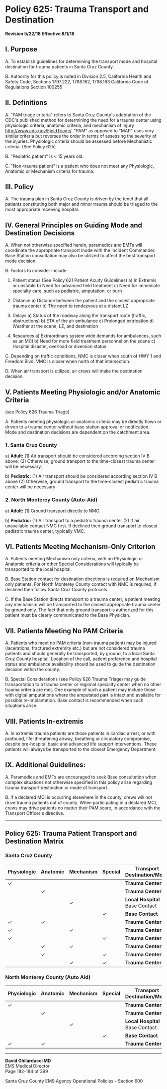 # Policy 625: Trauma Transport and Destination

**Revision 5/22/18 Effective 8/1/18**

## I. Purpose
A. To establish guidelines for determining the transport mode and hospital destination for trauma patients in Santa Cruz County.

B. Authority for this policy is noted in Division 2.5, California Health and Safety Code, Sections 1797.222, 1798.162, 1798.163 California Code of Regulations Section 100255

## II. Definitions
A. "PAM triage criteria" refers to Santa Cruz County's adaptation of the CDC's published method for determining the need for a trauma center using physiologic criteria, anatomic criteria, and mechanism of injury http://www.cdc.gov/FieldTriage/. "PAM" as opposed to "MAP" uses very similar criteria but reverses the order in terms of assessing the severity of the injuries. Physiologic criteria should be assessed before Mechanistic criteria. (See Policy 625)

B. "Pediatric patient" is < 15 years old.

C. "Non-trauma patient" is a patient who does not meet any Physiologic, Anatomic or Mechanism criteria for trauma.

## III. Policy
A. The trauma plan in Santa Cruz County is driven by the tenet that all patients constituting both major and minor trauma should be triaged to the most appropriate receiving hospital.

## IV. General Principles on Guiding Mode and Destination Decisions
A. When not otherwise specified herein, paramedics and EMTs will coordinate the appropriate transport mode with the Incident Commander. Base Station consultation may also be utilized to affect the best transport mode decision.

B. Factors to consider include:
   1. Patient status (See Policy 621 Patient Acuity Guidelines)
      a) In Extremis or unstable
      b) Need for advanced field treatment
      c) Need for immediate specialty care, such as pediatric, amputation, or burn
   
   2. Distance
      a) Distance between the patient and the closest appropriate trauma center
      b) The need to rendezvous at a distant LZ
   
   3. Delays
      a) Status of the roadway along the transport route (traffic, obstructions)
      b) ETA of the air ambulance
      c) Prolonged extrication
      d) Weather at the scene, LZ, and destination
   
   4. Resources
      a) Extraordinary system wide demands for ambulances, such as an MCI
      b) Need for more field treatment personnel on the scene
      c) Hospital disaster, overload or diversion status

C. Depending on traffic conditions, NMC is closer when south of HWY 1 and Freedom Blvd. VMC is closer when north of that intersection.

D. When air transport is utilized, air crews will make the destination decision.

## V. Patients Meeting Physiologic and/or Anatomic Criteria
(see Policy 626 Trauma Triage)

A. Patients meeting physiologic or anatomic criteria may be directly flown or driven to a trauma center without base station approval or notification. Mode and destination decisions are dependent on the catchment area.

### 1. Santa Cruz County
a) **Adult:**
   (1) Air transport should be considered according section IV B above:
   (2) Otherwise, ground transport to the time-closest trauma center will be necessary.

b) **Pediatric:**
   (1) Air transport should be considered according section IV B above
   (2) Otherwise, ground transport to the time-closest pediatric trauma center will be necessary

### 2. North Monterey County (Auto-Aid)
a) **Adult:**
   (1) Ground transport directly to NMC.

b) **Pediatric:**
   (1) Air transport to a pediatric trauma center
   (2) If air unavailable contact NMC first. If declined then ground transport to closest pediatric trauma center, typically VMC.

## VI. Patients Meeting Mechanism-Only Criterion
A. Patients meeting Mechanism only criteria, with no Physiologic or Anatomic criteria or other Special Considerations will typically be transported to the local hospital.

B. Base Station contact for destination directions is required on Mechanism only patients. For North Monterey County contact with NMC is required, if declined then follow Santa Cruz County protocols

C. If the Base Station directs transport to a trauma center, a patient meeting any mechanism will be transported to the closest appropriate trauma center by ground only. The fact that only ground transport is authorized for this patient must be clearly communicated to the Base Physician.

## VII. Patients Meeting No PAM Criteria
A. Patients who meet no PAM criteria (non-trauma patient) may be injured (lacerations, fractured extremity etc.) but are not considered trauma patients and should generally be transported, by ground, to a local Santa Cruz County hospital. Location of the call, patient preference and hospital status and ambulance availability should be used to guide the destination decision within the county.

B. Special Considerations (see Policy 626 Trauma Triage) may guide transportation to a trauma center or regional specialty center when no other trauma criteria are met. One example of such a patient may include those with digital amputations where the amputated part is intact and available for possible re-implantation. Base contact is recommended when such situations arise.

## VIII. Patients In-extremis
A. In extremis trauma patients are those patients in cardiac arrest, or with profound, life-threatening airway, breathing or circulatory compromise, despite pre-hospital basic and advanced life support interventions. These patients will always be transported to the closest Emergency Department.

## IX. Additional Guidelines:
A. Paramedics and EMTs are encouraged to seek Base consultation when complex situations not otherwise specified in this policy arise regarding trauma transport destination or mode of transport.

B. If a declared MCI is occurring elsewhere in the county, crews will not drive trauma patients out of county. When participating in a declared MCI, crews may drive patients no matter their PAM score, in accordance with the Transport Officer's directive.

---

## Policy 625: Trauma Patient Transport and Destination Matrix

### Santa Cruz County

| Physiologic | Anatomic | Mechanism | Special | Transport Destination/Mode |
|-------------|----------|-----------|---------|---------------------------|
| ✓ | | | | **Trauma Center** |
| | ✓ | | | **Trauma Center** |
| | | ✓ | | **Local Hospital** - Base Contact |
| | | | ✓ | **Base Contact** |
| ✓ | ✓ | | | **Trauma Center** |
| ✓ | | ✓ | | **Trauma Center** |
| ✓ | | | ✓ | **Trauma Center** |
| | ✓ | ✓ | | **Trauma Center** |
| | ✓ | | ✓ | **Trauma Center** |
| | | ✓ | ✓ | **Trauma Center** |

### North Monterey County (Auto Aid)

| Physiologic | Anatomic | Mechanism | Special | Transport Destination/Mode |
|-------------|----------|-----------|---------|---------------------------|
| ✓ | | | | **Trauma Center** |
| | ✓ | | | **Trauma Center** |
| | | ✓ | | **Local Hospital** - Base Contact |
| | | | ✓ | **Base Contact** |
| ✓ | ✓ | | | **Trauma Center** |

---

**David Ghilarducci MD**  
EMS Medical Director  
Page 182-184 of 399

Santa Cruz County EMS Agency Operational Policies - Section 600

